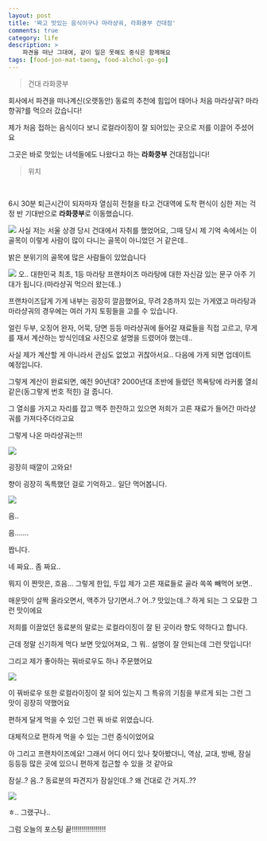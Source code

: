 ```yaml
---
layout: post
title: '짜고 맛있는 음식이구나 마라샹궈, 라화쿵부 건대점'
comments: true
category: life
description: >
    파견을 떠난 그대여, 같이 일은 못해도 중식은 함께해요
tags: [food-jon-mat-taeng, food-alchol-go-go]
---
```


> 건대 라화쿵부

회사에서 파견을 떠나계신(오랫동안) 동료의 추천에 힘입어 태어나 처음 마라샹궈? 마라향궈?를 먹으러 갔습니다!

제가 처음 접하는 음식이다 보니 로컬라이징이 잘 되어있는 곳으로 저를 이끌어 주셨어요

그곳은 바로 맛있는 녀석들에도 나왔다고 하는 **라화쿵부** 건대점입니다!

> 위치
<div id="daumRoughmapContainer1572506978835" style="width: 100%" class="root_daum_roughmap root_daum_roughmap_landing"></div><br/>

6시 30분 퇴근시간이 되자마자 열심히 전철을 타고 건대역에 도착 편식이 심한 저는 걱정 반 기대반으로 **라화쿵부**로 이동했습니다.

![](/assets/image/lahwa-5.jpeg)
사실 저는 서울 상경 당시 건대에서 자취를 했었어요, 그때 당시 제 기억 속에서는 이 골목이 이렇게 사람이 많이 다니는 골목이 아니었던 거 같은데..

밝은 분위기의 골목에 많은 사람들이 있었습니다

![](/assets/image/lahwa-1.jpeg)
오.. 대한민국 최초, 1등 마라탕 프랜차이즈 마라탕에 대한 자신감 있는 문구 아주 기대가 됩니다.(마라샹궈 먹으러 왔는데..)

프랜차이즈답게 가게 내부는 굉장히 깔끔했어요, 무려 2층까지 있는 가게였고 마라탕과 마라샹궈의 경우에는 여러 가지 토핑들을 고를 수 있습니다.

얼린 두부, 오징어 완자, 어묵, 당면 등등 마라샹궈에 들어갈 재료들을 직접 고르고, 무게를 재서 계산하는 방식인데요 사진으로 설명을 드렸어야 했는데..

사실 제가 계산할 게 아니라서 관심도 없었고 귀찮아서요.. 다음에 가게 되면 업데이트 예정입니다.

그렇게 계산이 완료되면, 예전 90년대? 2000년대 초반에 들렸던 목욕탕에 라커룸 열쇠 같은(동그랗게 번호 적힌) 걸 줍니다.

그 열쇠를 가지고 자리를 잡고 맥주 한잔하고 있으면 저희가 고른 재료가 들어간 마라샹궈를 가져다주더라고요

그렇게 나온 마라샹궈는!!!

![](/assets/image/lahwa-2.jpeg)

굉장히 때깔이 고와요!

향이 굉장히 독특했던 걸로 기억하고.. 일단 먹어봅니다.

![](/assets/image/lahwa-4.jpeg)

음..

음.......

짭니다.

네 짜요.. 좀 짜요..

뭐지 이 짠맛은, 흐음... 그렇게 한입, 두입 제가 고른 재료들로 골라 쏙쏙 빼먹어 보면..

매운맛이 살짝 올라오면서, 맥주가 당기면서..? 어..? 맛있는데..? 하게 되는 그 오묘한 그런 맛이에요

저희를 이끌었던 동료분의 말로는 로컬라이징이 잘 된 곳이라 향도 약하다고 합니다.

근데 정말 신기하게 먹다 보면 맛있어져요, 그 뭐.. 설명이 잘 안되는데 그런 맛입니다!

그리고 제가 좋아하는 꿔바로우도 하나 주문했어요

![](/assets/image/lahwa-3.jpeg)

이 꿔바로우 또한 로컬라이징이 잘 되어 있는지 그 특유의 기침을 부르게 되는 그런 그 맛이 굉장히 약했어요

편하게 달게 먹을 수 있던 그런 꿔 바로 위였습니다.

대체적으로 편하게 먹을 수 있는 그런 중식이었어요

아 그리고 프랜차이즈에요! 그래서 어디 어디 있나 찾아봤더니, 역삼, 교대, 방배, 잠실 등등등 많은 곳에 있으니 편하게 접근할 수 있을 것 같아요

잠실..? 음..? 동료분의 파견지가 잠실인데..? 왜 건대로 간 거지..??

![](/assets/image/lahwa-6.jpeg)

ㅎ.. 그랬구나..

그럼 오늘의 포스팅 끝!!!!!!!!!!!!!!!!!



<script charset="UTF-8" class="daum_roughmap_loader_script" src="https://ssl.daumcdn.net/dmaps/map_js_init/roughmapLoader.js"></script>
<script charset="UTF-8">
	new daum.roughmap.Lander({
		"timestamp" : "1572506978835",
		"key" : "vnr4",
		"mapHeight" : "360"
	}).render();
</script>